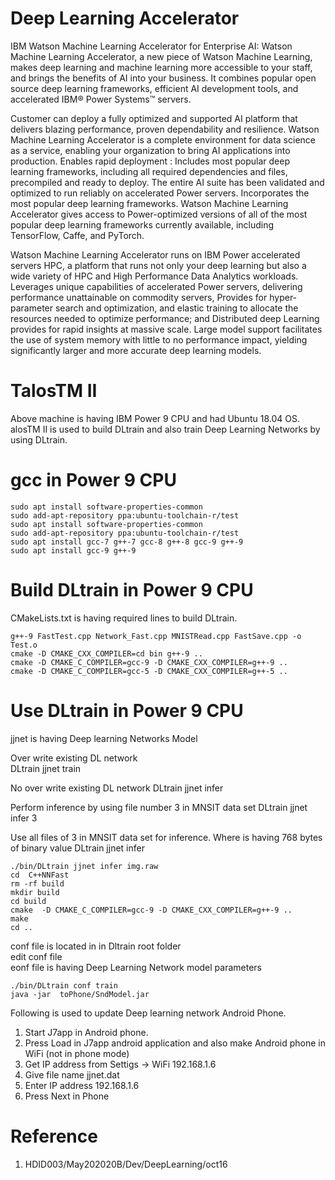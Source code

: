 # Deep Learning Accelerator
IBM Watson Machine Learning Accelerator for Enterprise AI: Watson Machine Learning Accelerator, a new piece of Watson Machine Learning, makes deep learning and machine learning more accessible to your staff, and brings the benefits of AI into your business. It combines popular open source deep learning frameworks, efficient AI development tools, and accelerated IBM® Power Systems™ servers. 

Customer can deploy a fully optimized and supported AI platform that delivers blazing performance, proven dependability and resilience. Watson Machine Learning Accelerator is a complete environment for data science as a service, enabling your organization to bring AI applications into production. Enables rapid deployment : Includes most popular deep learning frameworks, including all required dependencies and files, precompiled and ready to deploy. The entire AI suite has been validated and optimized to run reliably on accelerated Power servers. Incorporates the most popular deep learning frameworks. Watson Machine Learning Accelerator gives access to Power-optimized versions of all of the most popular deep learning frameworks currently available, including TensorFlow, Caffe, and PyTorch. 

Watson Machine Learning Accelerator runs on IBM Power accelerated servers HPC, a platform that runs not only your deep learning but also a wide variety of HPC and High Performance Data Analytics workloads. Leverages unique capabilities of accelerated Power servers, delivering performance unattainable on commodity servers, Provides for hyper-parameter search and optimization, and elastic training to allocate the resources needed to optimize performance; and Distributed deep Learning provides for rapid insights at massive scale. Large model support facilitates the use of system memory with little to no performance impact, yielding significantly larger and more accurate deep learning models.



# TalosTM II  
Above machine is having IBM Power 9 CPU  and  had  Ubuntu 18.04 OS. <br>
alosTM II   is used to build DLtrain and also train Deep Learning Networks by using DLtrain.

# gcc in Power 9 CPU

    sudo apt install software-properties-common
    sudo add-apt-repository ppa:ubuntu-toolchain-r/test
    sudo apt install software-properties-common
    sudo add-apt-repository ppa:ubuntu-toolchain-r/test
    sudo apt install gcc-7 g++-7 gcc-8 g++-8 gcc-9 g++-9
    sudo apt install gcc-9 g++-9
    
    
# Build DLtrain in Power  9 CPU

 CMakeLists.txt is having required lines to build DLtrain.
 
    g++-9 FastTest.cpp Network_Fast.cpp MNISTRead.cpp FastSave.cpp -o Test.o
    cmake -D CMAKE_CXX_COMPILER=cd bin g++-9 ..
    cmake -D CMAKE_C_COMPILER=gcc-9 -D CMAKE_CXX_COMPILER=g++-9 ..
    cmake -D CMAKE_C_COMPILER=gcc-5 -D CMAKE_CXX_COMPILER=g++-5 ..
    
 # Use DLtrain in Power 9 CPU
 
 jjnet  is having Deep learning Networks Model
 
Over write existing  DL network   
            DLtrain jjnet train

No over write existing DL network 
            DLtrain jjnet infer   

Perform inference by using  file number 3 in MNSIT data set
            DLtrain jjnet infer 3   
            
Use all files of  3 in MNSIT data set for inference. Where <filename> is having 768 bytes of binary value
            DLtrain jjnet infer <filename>   
 

    ./bin/DLtrain jjnet infer img.raw
    cd  C++NNFast
    rm -rf build
    mkdir build
    cd build
    cmake  -D CMAKE_C_COMPILER=gcc-9 -D CMAKE_CXX_COMPILER=g++-9 ..
    make
    cd ..

conf file is located in in  Dltrain root folder <br>
edit conf file <br>
eonf file is having Deep Learning Network model parameters <br>


    ./bin/DLtrain conf train
    java -jar  toPhone/SndModel.jar

Following is used  to update Deep learning network Android Phone.
    
1. Start J7app in Android  phone. 
2. Press Load in J7app android application and also make Android phone in WiFi (not in phone mode)  
3. Get IP address from Settigs -> WiFi 192.168.1.6
4. Give file name jjnet.dat
5. Enter IP address 192.168.1.6
6. Press Next in Phone
        
        
# Reference

1. HDID003/May202020B/Dev/DeepLearning/oct16

